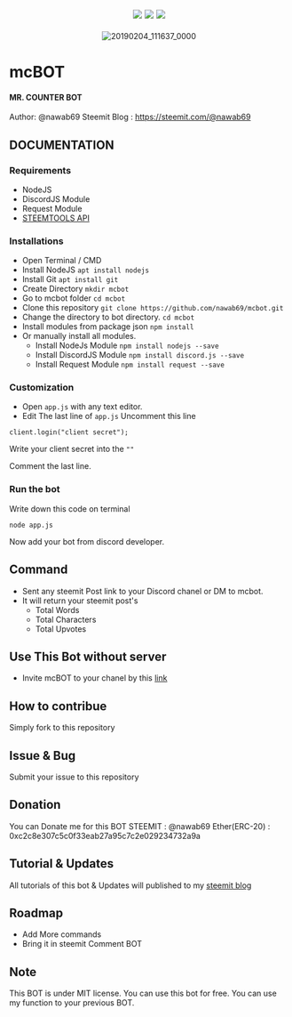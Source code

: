 
<div align="center">
  
![](https://img.shields.io/github/release/nawab69/mcbot.svg?style=flat-square)
![](https://img.shields.io/github/license/nawab69/mcbot.svg?style=flat-square)
![](https://img.shields.io/github/last-commit/nawab69/mcbot.svg?style=flat-square)
---
![20190204_111637_0000](https://user-images.githubusercontent.com/44573643/52191409-a7e7a300-286e-11e9-94ac-80211bfd42f5.png)


</div>


# mcBOT
#### MR. COUNTER BOT
Author: @nawab69
Steemit Blog : https://steemit.com/@nawab69


## DOCUMENTATION 
### Requirements
- NodeJS
- DiscordJS Module
- Request Module
- [STEEMTOOLS API](http://github.com/nawab69/steemtools-api)

### Installations
- Open Terminal / CMD
- Install NodeJS
``apt install nodejs``
- Install Git
``apt install git``
- Create Directory
``mkdir mcbot``
- Go to mcbot folder
``cd mcbot``
- Clone this repository
``git clone https://github.com/nawab69/mcbot.git``
- Change the directory to bot directory.
``cd mcbot``
- Install modules from package json
``npm install``
- Or manually install all modules.
  - Install NodeJs Module
``npm install nodejs --save``
  - Install DiscordJS Module
``npm install discord.js --save``
  - Install Request Module
``npm install request --save``

### Customization
- Open ``app.js`` with any text editor.
- Edit The last line of ``app.js`` 
 Uncomment this line
 ```
 client.login("client secret");  
 ```
 Write your client secret into the ``""``
 
 Comment the last line.

### Run the bot 
Write down this code on terminal
```
node app.js
```
Now add your bot from discord developer.


## Command

- Sent any steemit Post link to your Discord chanel or DM to mcbot.
- It will return your steemit post's  
   - Total Words
   - Total Characters 
   - Total Upvotes
 
 ## Use This Bot without server
 - Invite mcBOT to your chanel by this [link](https://discordapp.com/oauth2/authorize?client_id=541498419672383509&permissions=522304&scope=bot)
## How to contribue
Simply fork to this repository
## Issue & Bug
Submit your issue to this repository
## Donation
You can Donate me for this BOT
 STEEMIT : @nawab69
 Ether(ERC-20) : 0xc2c8e307c5c0f33eab27a95c7c2e029234732a9a

## Tutorial & Updates
All tutorials of this bot & Updates will published to my [steemit blog](https://steemit.com/@nawab69)

## Roadmap
- Add More commands
- Bring it in steemit Comment BOT
## Note 
This BOT is under MIT license. You can use this bot for free. You can use my function to your previous BOT.

